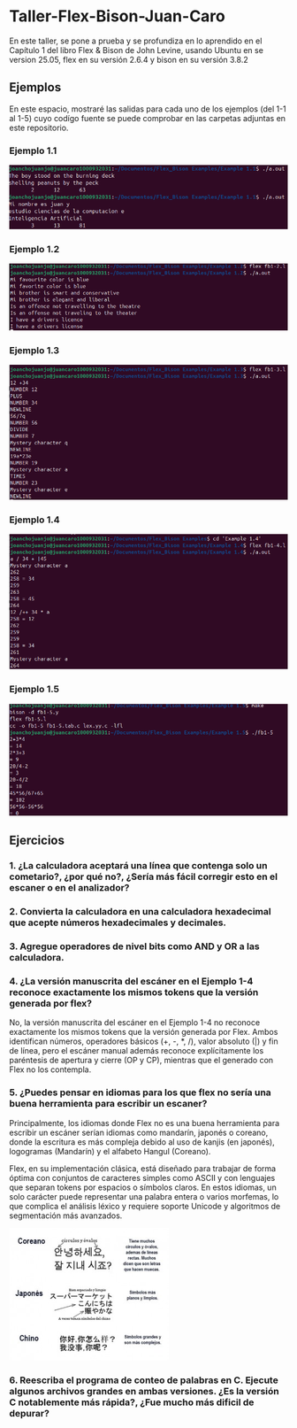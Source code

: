 # Taller-Flex-Bison-Juan-Caro

En este taller, se pone a prueba y se profundiza en lo aprendido en el Capítulo 1 del libro Flex & Bison de John Levine, usando Ubuntu en se version 25.05, flex en su versión 2.6.4 y bison en su versión 3.8.2

## Ejemplos

En este espacio, mostraré las salidas para cada uno de los ejemplos (del 1-1 al 1-5) cuyo codígo fuente se puede comprobar en las carpetas adjuntas en este repositorio.

### Ejemplo 1.1

![Salida Ejemplo 1.1](ejemplos/Ejemplo%201/Salida%20Ejemplo%201.png)

### Ejemplo 1.2

![Salida Ejemplo 1.2](ejemplos/Ejemplo%202/Salida%20Ejemplo%202.png)

### Ejemplo 1.3

![Salida Ejemplo 1.3](ejemplos/Ejemplo%203/Salida%20Ejemplo%203.png)

### Ejemplo 1.4

![Salida Ejemplo 1.4](ejemplos/Ejemplo%204/Salida%20Ejemplo%204.png)

### Ejemplo 1.5

![Salida Ejemplo 1.5](ejemplos/Ejemplo%205/Salida%20Ejemplo%205.png)

## Ejercicios

### 1. ¿La calculadora aceptará una línea que contenga solo un cometario?, ¿por qué no?, ¿Sería más fácil corregir esto en el escaner o en el analizador?

### 2. Convierta la calculadora en una calculadora hexadecimal que acepte números hexadecimales y decimales.

### 3. Agregue operadores de nivel bits como AND y OR a las calculadora.

### 4. ¿La versión manuscrita del escáner en el Ejemplo 1-4 reconoce exactamente los mismos tokens que la versión generada por flex?

No, la versión manuscrita del escáner en el Ejemplo 1-4 no reconoce exactamente los mismos tokens que la versión generada por Flex. Ambos identifican números, operadores básicos (+, -, *, /), valor absoluto (|) y fin de línea, pero el escáner manual además reconoce explícitamente los paréntesis de apertura y cierre (OP y CP), mientras que el generado con Flex no los contempla. 



### 5. ¿Puedes pensar en idiomas para los que flex no sería una buena herramienta para escribir un escaner? 

Principalmente, los idiomas donde Flex no es una buena herramienta para escribir un escáner serían idiomas como mandarín, japonés o coreano, donde la escritura es más compleja debido al uso de kanjis (en japonés), logogramas (Mandarín) y el alfabeto Hangul (Coreano).

Flex, en su implementación clásica, está diseñado para trabajar de forma óptima con conjuntos de caracteres simples como ASCII y con lenguajes que separan tokens por espacios o símbolos claros. En estos idiomas, un solo carácter puede representar una palabra entera o varios morfemas, lo que complica el análisis léxico y requiere soporte Unicode y algoritmos de segmentación más avanzados.

![Coreano-Japones-Mandarin](ejercicios/Ejercicio%201/Coreano-Japones-Mandarin.png)

### 6. Reescriba el programa de conteo de palabras en C. Ejecute algunos archivos grandes en ambas versiones. ¿Es la versión C notablemente más rápida?, ¿Fue mucho más dificil de depurar?


